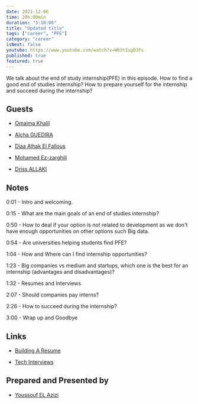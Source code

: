 ```yaml
---
date: 2021-12-06
time: 20h:00min
duration: "3:10:06"
title: "Updated title"
tags: ["career", "PFE"]
category: "career"
isNext: false
youtube: https://www.youtube.com/watch?v=Wb3tIugDJFs
published: true
featured: true
---
```


We talk about the end of study internship(PFE) in this episode. How to find a good end of studies internship? How to prepare yourself for the internship and succeed during the internship?

## Guests

- [Omaima Khalil](https://twitter.com/BadQuinn3)

- [Aïcha GUEDIRA](https://www.linkedin.com/in/a%C3%AFcha-guedira-82718bb1/)

- [Diaa Alhak El Fallous](https://www.linkedin.com/in/elfallous/)

- [Mohamed Ez-zarghili](https://www.facebook.com/mohamed.ezzarghili)

- [Driss ALLAKI ](https://www.linkedin.com/in/driss-allaki-90801592/)

## Notes

0:01 - Intro and welcoming.

0:15 - What are the main goals of an end of studies internship?

0:50 - How to deal if your option is not related to development as we don't have enough opportunities on other options such Big data.

0:54 - Are universities helping students find PFE?

1:04 - How and Where can I find internship opportunities?

1:23 - Big companies vs medium and startups, which one is the best for an internship (advantages and disadvantages)?

1:32 - Resumes and Interviews

2:07 - Should companies pay interns?

2:26 - How to succeed during the internship?

3:00 - Wrap up and Goodbye

## Links

- [Building A Resume](https://geeksblabla.com/blablas/building-a-resume)

- [Tech Interviews](https://geeksblabla.com/blablas/tech-interviews)

## Prepared and Presented by

- [Youssouf EL Azizi](https://elazizi.com/)
